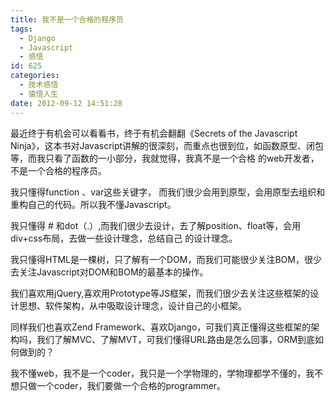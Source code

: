 ```yaml
---
title: 我不是一个合格的程序员
tags:
  - Django
  - Javascript
  - 感悟
id: 625
categories:
  - 技术感悟
  - 猿悟人生
date: 2012-09-12 14:51:28
---
```


最近终于有机会可以看看书，终于有机会翻翻《Secrets of the Javascript Ninja》，这本书对Javascript讲解的很深刻，而重点也很到位，如函数原型、闭包等，而我只看了函数的一小部分，我就觉得，我真不是一个合格 的web开发者，不是一个合格的程序员。

我只懂得function 、var这些关键字， 而我们很少会用到原型，会用原型去组织和重构自己的代码。所以我不懂Javascript。

我只懂得 # 和dot（.）,而我们很少去设计，去了解position、float等，会用div+css布局，去做一些设计理念，总结自己 的设计理念。

我只懂得HTML是一棵树，只了解有一个DOM，而我们可能很少关注BOM，很少去关注Javascript对DOM和BOM的最基本的操作。

我们喜欢用jQuery,喜欢用Prototype等JS框架，而我们很少去关注这些框架的设计思想、软件架构，从中吸取设计理念，设计自己的小框架。

同样我们也喜欢Zend Framework、喜欢Django，可我们真正懂得这些框架的架构吗，我们了解MVC、了解MVT，可我们懂得URL路由是怎么回事，ORM到底如何做到的？

我不懂web，我不是一个coder，我只是一个学物理的，学物理都学不懂的，我不想只做一个coder，我们要做一个合格的programmer。